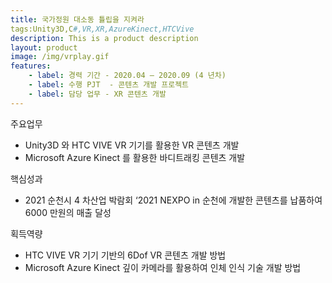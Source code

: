 ```yaml
---
title: 국가정원 대소동 튤립을 지켜라
tags:Unity3D,C#,VR,XR,AzureKinect,HTCVive
description: This is a product description
layout: product
image: /img/vrplay.gif
features:
    - label: 경력 기간 - 2020.04 – 2020.09 (4 년차)  
    - label: 수행 PJT  - 콘텐츠 개발 프로젝트  
    - label: 담당 업무 - XR 콘텐츠 개발  
---
```



주요업무  
- Unity3D 와 HTC VIVE VR 기기를 활용한 VR 콘텐츠 개발  
- Microsoft Azure Kinect 를 활용한 바디트래킹 콘텐츠 개발
  
핵심성과  
- 2021 순천시 4 차산업 박람회 ‘2021 NEXPO in 순천에 개발한 콘텐츠를 납품하여 6000 만원의 매출 달성
  
획득역량  
- HTC VIVE VR 기기 기반의 6Dof VR 콘텐츠 개발 방법  
- Microsoft Azure Kinect 깊이 카메라를 활용하여 인체 인식 기술 개발 방법  
